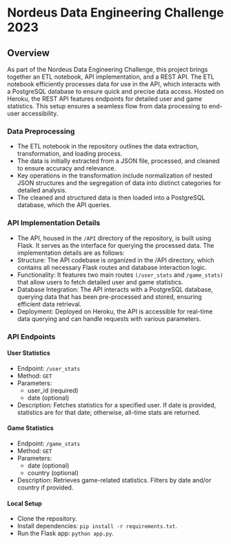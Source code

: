 # Nordeus Data Engineering Challenge 2023

## Overview

As part of the Nordeus Data Engineering Challenge, this project brings together an ETL notebook, API implementation, and a REST API. The ETL notebook efficiently processes data for use in the API, which interacts with a PostgreSQL database to ensure quick and precise data access. Hosted on Heroku, the REST API features endpoints for detailed user and game statistics. This setup ensures a seamless flow from data processing to end-user accessibility.

### Data Preprocessing

- The ETL notebook in the repository outlines the data extraction, transformation, and loading process.
- The data is initially extracted from a JSON file, processed, and cleaned to ensure accuracy and relevance.
- Key operations in the transformation include normalization of nested JSON structures and the segregation of data into distinct categories for detailed analysis.
- The cleaned and structured data is then loaded into a PostgreSQL database, which the API queries.

### API Implementation Details
- The API, housed in the `/API` directory of the repository, is built using Flask. It serves as the interface for querying the processed data. The implementation details are as follows:
- Structure: The API codebase is organized in the /API directory, which contains all necessary Flask routes and database interaction logic.
- Functionality: It features two main routes `(/user_stats` and `/game_stats)` that allow users to fetch detailed user and game statistics.
- Database Integration: The API interacts with a PostgreSQL database, querying data that has been pre-processed and stored, ensuring efficient data retrieval.
- Deployment: Deployed on Heroku, the API is accessible for real-time data querying and can handle requests with various parameters.

### API Endpoints

#### User Statistics
- Endpoint: `/user_stats`
- Method: `GET`
- Parameters:
  - user_id (required)
  - date (optional)
- Description: Fetches statistics for a specified user. If date is provided, statistics are for that date; otherwise, all-time stats are returned.


#### Game Statistics
- Endpoint: `/game_stats`
- Method: `GET`
- Parameters:
  - date (optional)
  - country (optional)
- Description: Retrieves game-related statistics. Filters by date and/or country if provided.

#### Local Setup
- Clone the repository.
- Install dependencies: `pip install -r requirements.txt`.
- Run the Flask app: `python app.py`.


